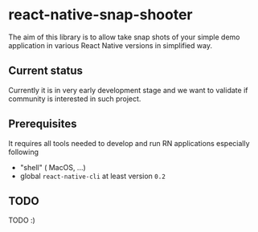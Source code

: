 # react-native-snap-shooter
The aim of this library is to allow take snap shots of your simple demo application in various React Native versions in simplified way.

## Current status
Currently it is in very early development stage and we want to validate if community is interested in such project.

## Prerequisites
It requires all tools needed to develop and run RN applications especially following
* "shell" ( MacOS, ...)
* global `react-native-cli` at least version `0.2`

## TODO
TODO :)
